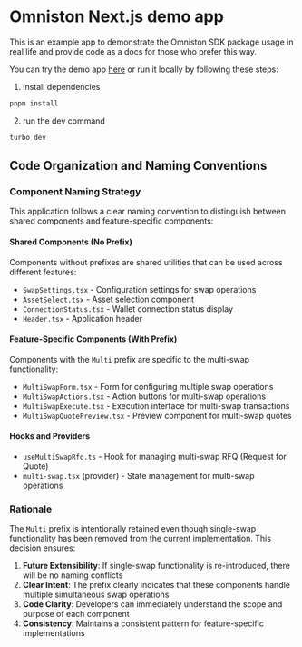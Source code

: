 # Omniston Next.js demo app

This is an example app to demonstrate the Omniston SDK package usage in real life and provide code as a docs for those who prefer this way.

You can try the demo app [here](https://omniston.ston.fi) or run it locally by following these steps:

1. install dependencies

```sh
pnpm install
```

2. run the dev command

```sh
turbo dev
```

## Code Organization and Naming Conventions

### Component Naming Strategy

This application follows a clear naming convention to distinguish between shared components and feature-specific components:

#### Shared Components (No Prefix)
Components without prefixes are shared utilities that can be used across different features:
- `SwapSettings.tsx` - Configuration settings for swap operations
- `AssetSelect.tsx` - Asset selection component
- `ConnectionStatus.tsx` - Wallet connection status display
- `Header.tsx` - Application header

#### Feature-Specific Components (With Prefix)
Components with the `Multi` prefix are specific to the multi-swap functionality:
- `MultiSwapForm.tsx` - Form for configuring multiple swap operations
- `MultiSwapActions.tsx` - Action buttons for multi-swap operations
- `MultiSwapExecute.tsx` - Execution interface for multi-swap transactions
- `MultiSwapQuotePreview.tsx` - Preview component for multi-swap quotes

#### Hooks and Providers
- `useMultiSwapRfq.ts` - Hook for managing multi-swap RFQ (Request for Quote)
- `multi-swap.tsx` (provider) - State management for multi-swap operations

### Rationale

The `Multi` prefix is intentionally retained even though single-swap functionality has been removed from the current implementation. This decision ensures:

1. **Future Extensibility**: If single-swap functionality is re-introduced, there will be no naming conflicts
2. **Clear Intent**: The prefix clearly indicates that these components handle multiple simultaneous swap operations
3. **Code Clarity**: Developers can immediately understand the scope and purpose of each component
4. **Consistency**: Maintains a consistent pattern for feature-specific implementations
